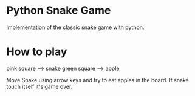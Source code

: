 # Python Snake Game

Implementation of the classic snake game with python.

# How to play

pink square --> snake
green square --> apple

Move Snake using arrow keys and try to eat apples in the board.
If snake touch itself it's game over.
